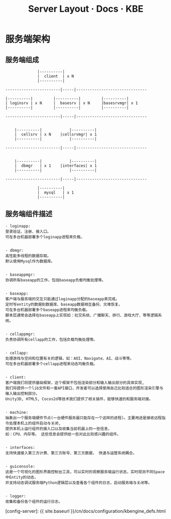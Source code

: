 ﻿---
layout: docs_cn
title: Server Layout · Docs · KBE
tab: docs
docsitem: concepts-layout
---

服务端架构
=============


服务端组成
----------------------------------

			      |----------|
			      |  client  | x N
			      |----------|

	------------------------|-----|-------------------------------

	|----------|	     |----------|         |----------|
	| loginsrv | x N     |  basesrv | x N     |basesrvmgr| x 1
	|----------|         |----------|         |----------|

	------------------------|-----|-------------------------------


		|----------|            |----------|
		|  cellsrv | x N	|cellsrvmgr| x 1
		|----------|            |----------|

	------------------------|-----|-------------------------------


		|----------|            |----------|
		|  dbmgr   | x 1	|interfaces| x 1
		|----------|            |----------|

	------------------------|-----|-------------------------------

			      |----------|
			      |  mysql   | x 1
			      |----------|


服务端组件描述
----------------------------------

	· loginapp:
	登录验证、注册、接入口。
	可在多台机器部署多个loginapp进程来负载。 


	· dbmgr:
	高性能多线程的数据存取。
	默认使用Mysql作为数据库。


	· baseappmgr:
	协调所有baseapp的工作，包括baseapp负载均衡处理等。


	· baseapp:
	客户端与服务端的交互只能通过loginapp分配的baseapp来完成。
	定时写entity的数据到数据库、baseapp数据相互备份、灾难恢复。
	可在多台机器部署多个baseapp进程来均衡负载。
	脚本层通常会选择在baseapp上实现如：社交系统、广播聊天、排行、游戏大厅、等等逻辑系统。


	· cellappmgr:
	负责协调所有cellapp的工作，包括负载均衡处理等。


	· cellapp:
	处理游戏与空间和位置有关的逻辑，如：AOI、Navigate、AI、战斗等等。
	可在多台机器部署多个cellapp进程来动态均衡负载。 


	· client:
	客户端我们将提供基础框架，这个框架不包括渲染部分和输入输出部分的具体实现, 
	我们将提供一个lib文件和一套API接口，开发者可以选择使用自己比较适合的图形渲染引擎与输入输出控制部分。
	Unity3D, HTML5, Cocos2d等技术我们提供了相关插件，能够快速的和服务端对接。


	· machine:
	抽象出一个服务端硬件节点(一台硬件服务器只能存在一个这样的进程)。主要用途是接收远程指令处理本机上的组件启动与关闭, 
	提供本机上运行组件的接入口以及收集当前机器上的一些信息， 
	如：CPU、内存等。 这些信息会提供给一些对此比较感兴趣的组件。 


	· interfaces: 
	支持快速接入第三方计费、第三方账号、第三方数据， 快速与运营系统耦合。


	· guiconsole: 
	这是一个可视化的图形界面控制台工具，可以实时的观察服务端运行状态，实时观测不同Space中Entity的动态，
	并支持动态调试服务端Python逻辑层以及查看各个组件的日志，启动服务端与关闭等。 


	· logger: 
	收集和备份各个组件的运行日志。



[config-server]: {{ site.baseurl }}/cn/docs/configuration/kbengine_defs.html